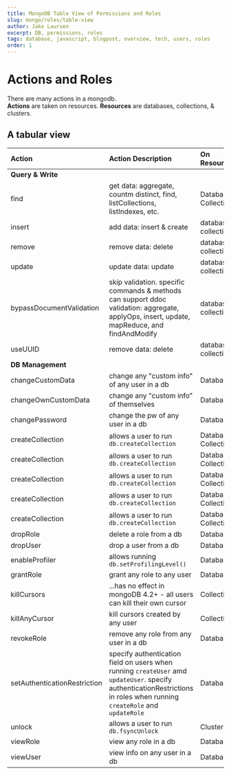 ```yaml
---
title: MongoDB Table View of Permissions and Roles
slug: mongo/roles/table-view
author: Jake Laursen
excerpt: DB, permissions, roles
tags: database, javascript, blogpost, overview, tech, users, roles
order: 1
---
```


# Actions and Roles

There are many actions in a mongodb.  
**Actions** are taken on resources.
**Resources** are databases, collections, & clusters.

## A tabular view

| Action                       | Action Description                                                                                                                                                       | On Resources           |                                                                                                                                    Docs Link |
| :--------------------------- | :----------------------------------------------------------------------------------------------------------------------------------------------------------------------- | :--------------------- | -------------------------------------------------------------------------------------------------------------------------------------------: |
| **Query & Write**            |                                                                                                                                                                          |                        |                                                                                                                                              |
| find                         | get data: aggregate, countm distinct, find, listCollections, listIndexes, etc.                                                                                           | Databases, Collections |                                                 [find](https://docs.mongodb.com/manual/reference/privilege-actions/#mongodb-authaction-find) |
| insert                       | add data: insert & create                                                                                                                                                | database, collection   |                                             [insert](https://docs.mongodb.com/manual/reference/privilege-actions/#mongodb-authaction-insert) |
| remove                       | remove data: delete                                                                                                                                                      | database, collection   |                                             [delete](https://docs.mongodb.com/manual/reference/privilege-actions/#mongodb-authaction-remove) |
| update                       | update data: update                                                                                                                                                      | database, collection   |                                             [delete](https://docs.mongodb.com/manual/reference/privilege-actions/#mongodb-authaction-remove) |
| bypassDocumentValidation     | skip validation. specific commands & methods can support ddoc validation: aggregate, applyOps, insert, update, mapReduce, and findAndModify                              | database, collection   |                                             [delete](https://docs.mongodb.com/manual/reference/privilege-actions/#mongodb-authaction-remove) |
| useUUID                      | remove data: delete                                                                                                                                                      | database, collection   |                                             [delete](https://docs.mongodb.com/manual/reference/privilege-actions/#mongodb-authaction-remove) |
| **DB Management**            |                                                                                                                                                                          |                        |                                                                                                                                              |
| changeCustomData             | change any "custom info" of any user in a db                                                                                                                             | Databases              |                         [changeCustomData](https://docs.mongodb.com/manual/reference/privilege-actions/#mongodb-authaction-changeCustomData) |
| changeOwnCustomData          | change any "custom info" of themselves                                                                                                                                   | Databases              |                   [changeOwnCustomData](https://docs.mongodb.com/manual/reference/privilege-actions/#mongodb-authaction-changeOwnCustomData) |
| changePassword               | change the pw of any user in a db                                                                                                                                        | Databases              |                             [changePassword](https://docs.mongodb.com/manual/reference/privilege-actions/#mongodb-authaction-changePassword) |
| createCollection             | allows a user to run `db.createCollection`                                                                                                                               | Databases, Collections |                         [createCollection](https://docs.mongodb.com/manual/reference/privilege-actions/#mongodb-authaction-createCollection) |
| createCollection             | allows a user to run `db.createCollection`                                                                                                                               | Databases, Collections |                         [createCollection](https://docs.mongodb.com/manual/reference/privilege-actions/#mongodb-authaction-createCollection) |
| createCollection             | allows a user to run `db.createCollection`                                                                                                                               | Databases, Collections |                         [createCollection](https://docs.mongodb.com/manual/reference/privilege-actions/#mongodb-authaction-createCollection) |
| createCollection             | allows a user to run `db.createCollection`                                                                                                                               | Databases, Collections |                         [createCollection](https://docs.mongodb.com/manual/reference/privilege-actions/#mongodb-authaction-createCollection) |
| createCollection             | allows a user to run `db.createCollection`                                                                                                                               | Databases, Collections |                         [createCollection](https://docs.mongodb.com/manual/reference/privilege-actions/#mongodb-authaction-createCollection) |
| dropRole                     | delete a role from a db                                                                                                                                                  | Databases              |                                         [dropRole](https://docs.mongodb.com/manual/reference/privilege-actions/#mongodb-authaction-dropRole) |
| dropUser                     | drop a user from a db                                                                                                                                                    | Databases              |                                         [dropUser](https://docs.mongodb.com/manual/reference/privilege-actions/#mongodb-authaction-dropUser) |
| enableProfiler               | allows running `db.setProfilingLevel()`                                                                                                                                  | Databases              |                             [enableProfiler](https://docs.mongodb.com/manual/reference/privilege-actions/#mongodb-authaction-enableProfiler) |
| grantRole                    | grant any role to any user                                                                                                                                               | Databases              |                                       [grantRole](https://docs.mongodb.com/manual/reference/privilege-actions/#mongodb-authaction-grantRole) |
| killCursors                  | ...has no effect in mongoDB 4.2+ - all users can kill their own cursor                                                                                                   | Collections            |                                   [killCursors](https://docs.mongodb.com/manual/reference/privilege-actions/#mongodb-authaction-killCursors) |
| killAnyCursor                | kill cursors created by any user                                                                                                                                         | Collections            |                               [killAnyCursor](https://docs.mongodb.com/manual/reference/privilege-actions/#mongodb-authaction-killAnyCursor) |
| revokeRole                   | remove any role from any user in a db                                                                                                                                    | Databases              |                                     [revokeRole](https://docs.mongodb.com/manual/reference/privilege-actions/#mongodb-authaction-revokeRole) |
| setAuthenticationRestriction | specify authentication field on users when running `createUser` amd `updateUser`. specify authenticationRestrictions in roles when running `createRole` and `updateRole` | Databases              | [setAuthenticationRestriction](https://docs.mongodb.com/manual/reference/privilege-actions/#mongodb-authaction-setAuthenticationRestriction) |
| unlock                       | allows a user to run `db.fsyncUnlock`                                                                                                                                    | Cluster                |                                             [unlock](https://docs.mongodb.com/manual/reference/privilege-actions/#mongodb-authaction-unlock) |
| viewRole                     | view any role in a db                                                                                                                                                    | Databases              |                                         [viewRole](https://docs.mongodb.com/manual/reference/privilege-actions/#mongodb-authaction-viewRole) |
| viewUser                     | view info on any user in a db                                                                                                                                            | Databases              |                                         [viewUser](https://docs.mongodb.com/manual/reference/privilege-actions/#mongodb-authaction-viewUser) |
